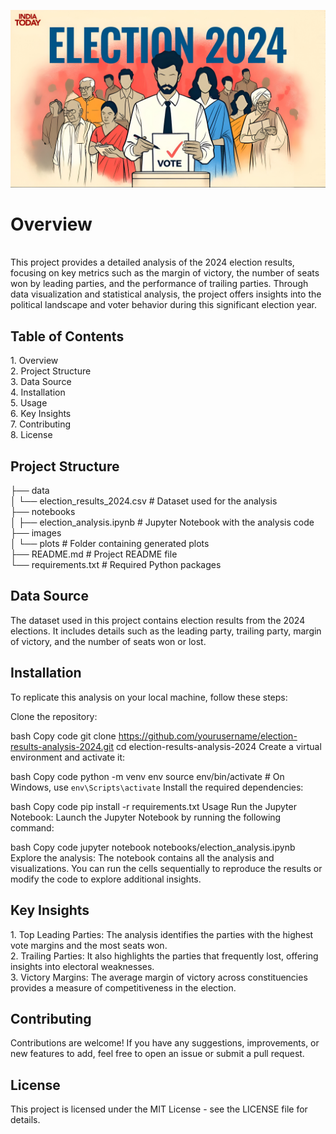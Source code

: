 ![Election Results](https://github.com/Sarthak-Nigam/Election-Result-Data-Analysis/blob/main/election-pic.jpeg "Election Results 2024")


<h1>Overview</h1> <br>
This project provides a detailed analysis of the 2024 election results, focusing on key metrics such as the margin of victory, the number of seats won by leading parties, and the performance of trailing parties. Through data visualization and statistical analysis, the project offers insights into the political landscape and voter behavior during this significant election year.

<h2>Table of Contents</h2>
1. Overview <br>
2. Project Structure <br>
3. Data Source <br>
4. Installation <br>
5. Usage <br>
6. Key Insights <br>
7. Contributing <br>
8. License <br>

<h2>Project Structure</h2>
├── data<br>
│   └── election_results_2024.csv  # Dataset used for the analysis<br>
├── notebooks<br>
│   ├── election_analysis.ipynb    # Jupyter Notebook with the analysis code<br>
├── images<br>
│   └── plots                      # Folder containing generated plots<br>
├── README.md                      # Project README file<br>
└── requirements.txt               # Required Python packages<br>

<h2>Data Source</h2>
The dataset used in this project contains election results from the 2024 elections. It includes details such as the leading party, trailing party, margin of victory, and the number of seats won or lost.

<h2>Installation</h2>
To replicate this analysis on your local machine, follow these steps:

Clone the repository:

bash
Copy code
git clone https://github.com/yourusername/election-results-analysis-2024.git
cd election-results-analysis-2024
Create a virtual environment and activate it:

bash
Copy code
python -m venv env
source env/bin/activate  # On Windows, use `env\Scripts\activate`
Install the required dependencies:

bash
Copy code
pip install -r requirements.txt
Usage
Run the Jupyter Notebook:
Launch the Jupyter Notebook by running the following command:

bash
Copy code
jupyter notebook notebooks/election_analysis.ipynb
Explore the analysis:
The notebook contains all the analysis and visualizations. You can run the cells sequentially to reproduce the results or modify the code to explore additional insights.

<h2>Key Insights</h2>
1. Top Leading Parties: The analysis identifies the parties with the highest vote margins and the most seats won.<br>
2. Trailing Parties: It also highlights the parties that frequently lost, offering insights into electoral weaknesses.<br>
3. Victory Margins: The average margin of victory across constituencies provides a measure of competitiveness in the election.<br>

<h2>Contributing</h2>
Contributions are welcome! If you have any suggestions, improvements, or new features to add, feel free to open an issue or submit a pull request.

<h2>License</h2>
This project is licensed under the MIT License - see the LICENSE file for details.
